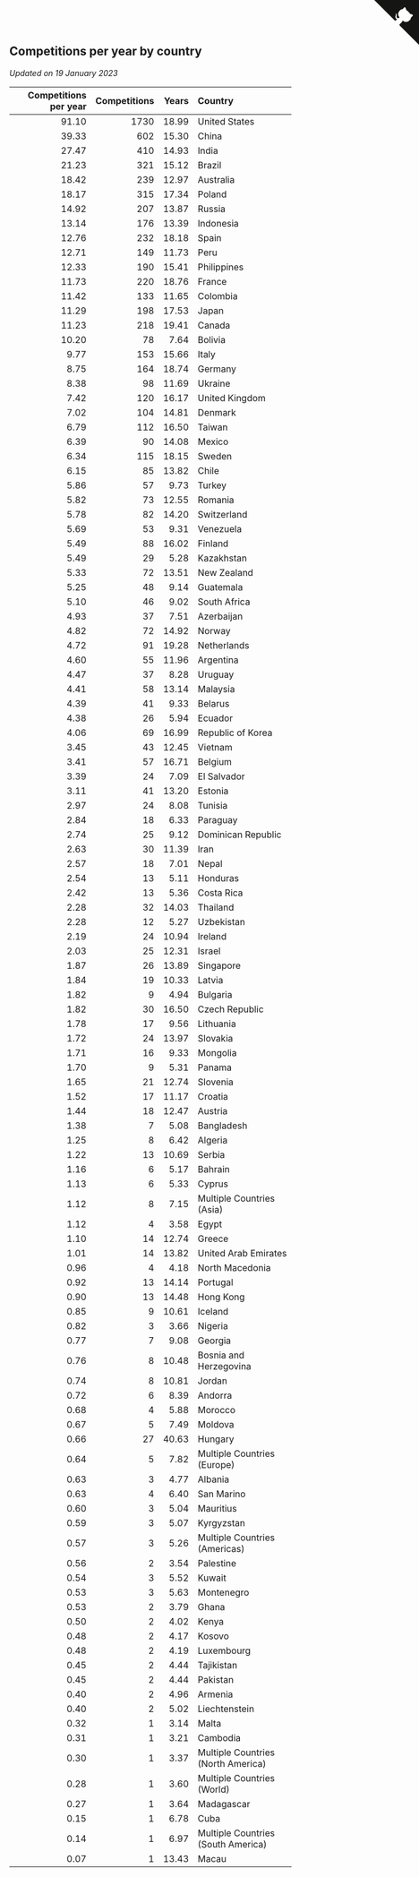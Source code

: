 ## Competitions per year by country

*Updated on 19 January 2023*

| Competitions per year | Competitions | Years | Country |
| ---: | ---: | ---: | :--- |
| 91.10 | 1730 | 18.99 | United States |
| 39.33 | 602 | 15.30 | China |
| 27.47 | 410 | 14.93 | India |
| 21.23 | 321 | 15.12 | Brazil |
| 18.42 | 239 | 12.97 | Australia |
| 18.17 | 315 | 17.34 | Poland |
| 14.92 | 207 | 13.87 | Russia |
| 13.14 | 176 | 13.39 | Indonesia |
| 12.76 | 232 | 18.18 | Spain |
| 12.71 | 149 | 11.73 | Peru |
| 12.33 | 190 | 15.41 | Philippines |
| 11.73 | 220 | 18.76 | France |
| 11.42 | 133 | 11.65 | Colombia |
| 11.29 | 198 | 17.53 | Japan |
| 11.23 | 218 | 19.41 | Canada |
| 10.20 | 78 | 7.64 | Bolivia |
| 9.77 | 153 | 15.66 | Italy |
| 8.75 | 164 | 18.74 | Germany |
| 8.38 | 98 | 11.69 | Ukraine |
| 7.42 | 120 | 16.17 | United Kingdom |
| 7.02 | 104 | 14.81 | Denmark |
| 6.79 | 112 | 16.50 | Taiwan |
| 6.39 | 90 | 14.08 | Mexico |
| 6.34 | 115 | 18.15 | Sweden |
| 6.15 | 85 | 13.82 | Chile |
| 5.86 | 57 | 9.73 | Turkey |
| 5.82 | 73 | 12.55 | Romania |
| 5.78 | 82 | 14.20 | Switzerland |
| 5.69 | 53 | 9.31 | Venezuela |
| 5.49 | 88 | 16.02 | Finland |
| 5.49 | 29 | 5.28 | Kazakhstan |
| 5.33 | 72 | 13.51 | New Zealand |
| 5.25 | 48 | 9.14 | Guatemala |
| 5.10 | 46 | 9.02 | South Africa |
| 4.93 | 37 | 7.51 | Azerbaijan |
| 4.82 | 72 | 14.92 | Norway |
| 4.72 | 91 | 19.28 | Netherlands |
| 4.60 | 55 | 11.96 | Argentina |
| 4.47 | 37 | 8.28 | Uruguay |
| 4.41 | 58 | 13.14 | Malaysia |
| 4.39 | 41 | 9.33 | Belarus |
| 4.38 | 26 | 5.94 | Ecuador |
| 4.06 | 69 | 16.99 | Republic of Korea |
| 3.45 | 43 | 12.45 | Vietnam |
| 3.41 | 57 | 16.71 | Belgium |
| 3.39 | 24 | 7.09 | El Salvador |
| 3.11 | 41 | 13.20 | Estonia |
| 2.97 | 24 | 8.08 | Tunisia |
| 2.84 | 18 | 6.33 | Paraguay |
| 2.74 | 25 | 9.12 | Dominican Republic |
| 2.63 | 30 | 11.39 | Iran |
| 2.57 | 18 | 7.01 | Nepal |
| 2.54 | 13 | 5.11 | Honduras |
| 2.42 | 13 | 5.36 | Costa Rica |
| 2.28 | 32 | 14.03 | Thailand |
| 2.28 | 12 | 5.27 | Uzbekistan |
| 2.19 | 24 | 10.94 | Ireland |
| 2.03 | 25 | 12.31 | Israel |
| 1.87 | 26 | 13.89 | Singapore |
| 1.84 | 19 | 10.33 | Latvia |
| 1.82 | 9 | 4.94 | Bulgaria |
| 1.82 | 30 | 16.50 | Czech Republic |
| 1.78 | 17 | 9.56 | Lithuania |
| 1.72 | 24 | 13.97 | Slovakia |
| 1.71 | 16 | 9.33 | Mongolia |
| 1.70 | 9 | 5.31 | Panama |
| 1.65 | 21 | 12.74 | Slovenia |
| 1.52 | 17 | 11.17 | Croatia |
| 1.44 | 18 | 12.47 | Austria |
| 1.38 | 7 | 5.08 | Bangladesh |
| 1.25 | 8 | 6.42 | Algeria |
| 1.22 | 13 | 10.69 | Serbia |
| 1.16 | 6 | 5.17 | Bahrain |
| 1.13 | 6 | 5.33 | Cyprus |
| 1.12 | 8 | 7.15 | Multiple Countries (Asia) |
| 1.12 | 4 | 3.58 | Egypt |
| 1.10 | 14 | 12.74 | Greece |
| 1.01 | 14 | 13.82 | United Arab Emirates |
| 0.96 | 4 | 4.18 | North Macedonia |
| 0.92 | 13 | 14.14 | Portugal |
| 0.90 | 13 | 14.48 | Hong Kong |
| 0.85 | 9 | 10.61 | Iceland |
| 0.82 | 3 | 3.66 | Nigeria |
| 0.77 | 7 | 9.08 | Georgia |
| 0.76 | 8 | 10.48 | Bosnia and Herzegovina |
| 0.74 | 8 | 10.81 | Jordan |
| 0.72 | 6 | 8.39 | Andorra |
| 0.68 | 4 | 5.88 | Morocco |
| 0.67 | 5 | 7.49 | Moldova |
| 0.66 | 27 | 40.63 | Hungary |
| 0.64 | 5 | 7.82 | Multiple Countries (Europe) |
| 0.63 | 3 | 4.77 | Albania |
| 0.63 | 4 | 6.40 | San Marino |
| 0.60 | 3 | 5.04 | Mauritius |
| 0.59 | 3 | 5.07 | Kyrgyzstan |
| 0.57 | 3 | 5.26 | Multiple Countries (Americas) |
| 0.56 | 2 | 3.54 | Palestine |
| 0.54 | 3 | 5.52 | Kuwait |
| 0.53 | 3 | 5.63 | Montenegro |
| 0.53 | 2 | 3.79 | Ghana |
| 0.50 | 2 | 4.02 | Kenya |
| 0.48 | 2 | 4.17 | Kosovo |
| 0.48 | 2 | 4.19 | Luxembourg |
| 0.45 | 2 | 4.44 | Tajikistan |
| 0.45 | 2 | 4.44 | Pakistan |
| 0.40 | 2 | 4.96 | Armenia |
| 0.40 | 2 | 5.02 | Liechtenstein |
| 0.32 | 1 | 3.14 | Malta |
| 0.31 | 1 | 3.21 | Cambodia |
| 0.30 | 1 | 3.37 | Multiple Countries (North America) |
| 0.28 | 1 | 3.60 | Multiple Countries (World) |
| 0.27 | 1 | 3.64 | Madagascar |
| 0.15 | 1 | 6.78 | Cuba |
| 0.14 | 1 | 6.97 | Multiple Countries (South America) |
| 0.07 | 1 | 13.43 | Macau |


<a href="https://github.com/JustinTimeCuber/wca_statistics" class="github-corner" aria-label="View source on Github"><svg width="80" height="80" viewBox="0 0 250 250" style="fill:#151513; color:#fff; position: absolute; top: 0; border: 0; right: 0;" aria-hidden="true"><path d="M0,0 L115,115 L130,115 L142,142 L250,250 L250,0 Z"></path><path d="M128.3,109.0 C113.8,99.7 119.0,89.6 119.0,89.6 C122.0,82.7 120.5,78.6 120.5,78.6 C119.2,72.0 123.4,76.3 123.4,76.3 C127.3,80.9 125.5,87.3 125.5,87.3 C122.9,97.6 130.6,101.9 134.4,103.2" fill="currentColor" style="transform-origin: 130px 106px;" class="octo-arm"></path><path d="M115.0,115.0 C114.9,115.1 118.7,116.5 119.8,115.4 L133.7,101.6 C136.9,99.2 139.9,98.4 142.2,98.6 C133.8,88.0 127.5,74.4 143.8,58.0 C148.5,53.4 154.0,51.2 159.7,51.0 C160.3,49.4 163.2,43.6 171.4,40.1 C171.4,40.1 176.1,42.5 178.8,56.2 C183.1,58.6 187.2,61.8 190.9,65.4 C194.5,69.0 197.7,73.2 200.1,77.6 C213.8,80.2 216.3,84.9 216.3,84.9 C212.7,93.1 206.9,96.0 205.4,96.6 C205.1,102.4 203.0,107.8 198.3,112.5 C181.9,128.9 168.3,122.5 157.7,114.1 C157.9,116.9 156.7,120.9 152.7,124.9 L141.0,136.5 C139.8,137.7 141.6,141.9 141.8,141.8 Z" fill="currentColor" class="octo-body"></path></svg></a><style>.github-corner:hover .octo-arm{animation:octocat-wave 560ms ease-in-out}@keyframes octocat-wave{0%,100%{transform:rotate(0)}20%,60%{transform:rotate(-25deg)}40%,80%{transform:rotate(10deg)}}@media (max-width:500px){.github-corner:hover .octo-arm{animation:none}.github-corner .octo-arm{animation:octocat-wave 560ms ease-in-out}}</style>
